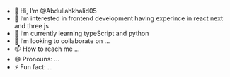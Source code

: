 - 👋 Hi, I’m @Abdullahkhalid05
- 👀 I’m interested in frontend development having experince in react next and three js
- 🌱 I’m currently learning typeScript and python
- 💞️ I’m looking to collaborate on ...
- 📫 How to reach me ...
- 😄 Pronouns: ...
- ⚡ Fun fact: ...

<!---
Abdullahkhalid05/Abdullahkhalid05 is a ✨ special ✨ repository because its `README.md` (this file) appears on your GitHub profile.
You can click the Preview link to take a look at your changes.
--->
